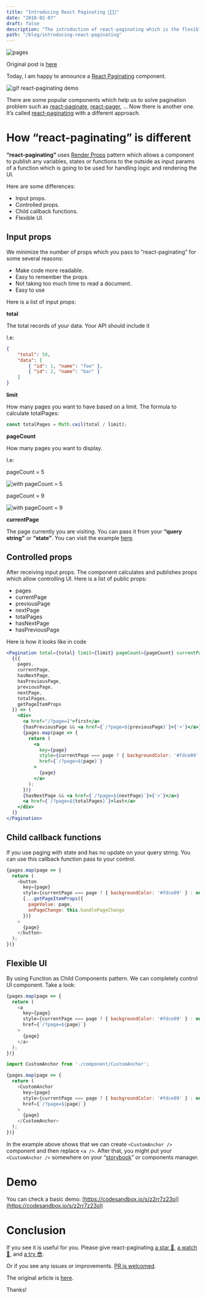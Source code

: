 ```yaml
---
title: "Introducing React Paginating 🎉🎉🎉"
date: "2018-02-07"
draft: false
description: "The introduction of react-paginating which is the flexible package allows easy to customize UI component..."
path: "/blog/introducing-react-paginating"
---
```


![pages](https://cdn-images-1.medium.com/max/800/1*PIM_Lqn1h4foN3XBqoD5PA.jpeg "pages")

Original post is [here](https://medium.com/chotot/introducing-react-paginating-9128f30f1f6b)

Today, I am happy to announce a [React Paginating](https://github.com/ChoTotOSS/react-paginating) component.

![gif react-paginating demo](https://cdn-images-1.medium.com/max/1600/1*_O4M_FFMdoj3VkqZ6EMMAQ.gif "gif react-paginating demo")

There are some popular components which help us to solve pagination problem such as [react-paginate](https://github.com/AdeleD/react-paginate), [react-pager](https://github.com/AZaviruha/pager), … Now there is another one. It’s called [react-paginating](https://github.com/ChoTotOSS/react-paginating) with a different approach.

# How “react-paginating” is different

**“react-paginating”** uses [Render Props](https://reactjs.org/docs/render-props.html) pattern which allows a component to publish any variables, states or functions to the outside as input params of a function which is going to be used for handling logic and rendering the UI.

Here are some differences:
- Input props.
- Controlled props.
- Child callback functions.
- Flexible UI.

## Input props

We minimize the number of props which you pass to “react-paginating” for some several reasons:

- Make code more readable.
- Easy to remember the props.
- Not taking too much time to read a document.
- Easy to use

Here is a list of input props:

**total**

The total records of your data. Your API should include it

I.e:

```json
{
    "total": 50,
    "data": [
        { "id": 1, "name": "foo" },
        { "id": 2, "name": "bar" }
    ]
}

```

**limit**

How many pages you want to have based on a limit. The formula to calculate totalPages:

```js
const totalPages = Math.ceil(total / limit);
```

**pageCount**

How many pages you want to display.

I.e:

pageCount = 5

![with pageCount = 5](https://cdn-images-1.medium.com/max/1600/1*_peOMEb0O-zkS1AZ9VoU3w.png "with pageCount = 5")

pageCount = 9

![with pageCount = 9](https://cdn-images-1.medium.com/max/1600/1*Jtcj5soI7RwOGH9RK6d2Yg.png "with pageCount = 9")

**currentPage**

The page currently you are visiting. You can pass it from your **“query string”** or **“state”**. You can visit the example [here](https://github.com/ChoTotOSS/react-paginating/tree/master/examples).

## Controlled props

After receiving input props. The component calculates and publishes props which allow controlling UI. Here is a list of public props:

- pages
- currentPage
- previousPage
- nextPage
- totalPages
- hasNextPage
- hasPreviousPage

Here is how it looks like in code

```jsx
<Pagination total={total} limit={limit} pageCount={pageCount} currentPage={currentPage}>
  {({
    pages,
    currentPage,
    hasNextPage,
    hasPreviousPage,
    previousPage,
    nextPage,
    totalPages,
    getPageItemProps
  }) => (
    <div>
      <a href="/?page=1">first</a>
      {hasPreviousPage && <a href={`/?page=${previousPage}`}>{'<'}</a>}
      {pages.map(page => {
        return (
          <a
            key={page}
            style={currentPage === page ? { backgroundColor: '#fdce09' } : null}
            href={`/?page=${page}`}
          >
            {page}
          </a>
        );
      })}
      {hasNextPage && <a href={`/?page=${nextPage}`}>{'>'}</a>}
      <a href={`/?page=${totalPages}`}>last</a>
    </div>
  )}
</Pagination>
```

## Child callback functions

If you use paging with state and has no update on your query string. You can use this callback function pass to your control.

```js
{pages.map(page => {
  return (
    <button
      key={page}
      style={currentPage === page ? { backgroundColor: '#fdce09' } : null}
      {...getPageItemProps({
        pageValue: page,
        onPageChange: this.handlePageChange
      })}
    >
      {page}
    </button>
  );
})}
```

## Flexible UI

By using Function as Child Components pattern. We can completely control UI component. Take a look:

```js
{pages.map(page => {
  return (
    <a
      key={page}
      style={currentPage === page ? { backgroundColor: '#fdce09' } : null}
      href={`/?page=${page}`}
    >
      {page}
    </a>
  );
})}
```

```js
import CustomAnchor from './component/CustomAnchor';

{pages.map(page => {
  return (
    <CustomAnchor
      key={page}
      style={currentPage === page ? { backgroundColor: '#fdce09' } : null}
      href={`/?page=${page}`}
    >
      {page}
    </CustomAnchor>
  );
})}
```

In the example above shows that we can create `<CustomAnchor />` component and then replace `<a />`. After that, you might put your `<CustomAnchor />` somewhere on your “[storybook](https://github.com/storybooks/storybook)” or components manager.

# Demo

You can check a basic demo: [https://codesandbox.io/s/z2rr7z23ol](https://codesandbox.io/s/z2rr7z23ol)

# Conclusion
If you see it is useful for you. Please give react-paginating [a star 🌟](https://github.com/ChoTotOSS/react-paginating/stargazers), [a watch 👀](https://github.com/ChoTotOSS/react-paginating/watchers), and [a try 😎](https://codesandbox.io/s/z2rr7z23ol).

Or if you see any issues or improvements. [PR is welcomed](https://github.com/ChoTotOSS/react-paginating/pulls).

The original article is [here](https://medium.com/@nndung179/introducing-react-paginating-9128f30f1f6b).

Thanks!


